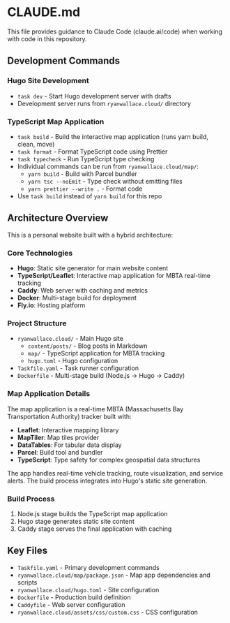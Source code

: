 # CLAUDE.md

This file provides guidance to Claude Code (claude.ai/code) when working with code in this repository.

## Development Commands

### Hugo Site Development

- `task dev` - Start Hugo development server with drafts
- Development server runs from `ryanwallace.cloud/` directory

### TypeScript Map Application

- `task build` - Build the interactive map application (runs yarn build, clean, move)
- `task format` - Format TypeScript code using Prettier
- `task typecheck` - Run TypeScript type checking
- Individual commands can be run from `ryanwallace.cloud/map/`:
  - `yarn build` - Build with Parcel bundler
  - `yarn tsc --noEmit` - Type check without emitting files
  - `yarn prettier --write .` - Format code
- Use `task build` instead of `yarn build` for this repo

## Architecture Overview

This is a personal website built with a hybrid architecture:

### Core Technologies

- **Hugo**: Static site generator for main website content
- **TypeScript/Leaflet**: Interactive map application for MBTA real-time tracking
- **Caddy**: Web server with caching and metrics
- **Docker**: Multi-stage build for deployment
- **Fly.io**: Hosting platform

### Project Structure

- `ryanwallace.cloud/` - Main Hugo site
  - `content/posts/` - Blog posts in Markdown
  - `map/` - TypeScript application for MBTA tracking
  - `hugo.toml` - Hugo configuration
- `Taskfile.yaml` - Task runner configuration
- `Dockerfile` - Multi-stage build (Node.js → Hugo → Caddy)

### Map Application Details

The map application is a real-time MBTA (Massachusetts Bay Transportation Authority) tracker built with:

- **Leaflet**: Interactive mapping library
- **MapTiler**: Map tiles provider
- **DataTables**: For tabular data display
- **Parcel**: Build tool and bundler
- **TypeScript**: Type safety for complex geospatial data structures

The app handles real-time vehicle tracking, route visualization, and service alerts. The build process integrates into Hugo's static site generation.

### Build Process

1. Node.js stage builds the TypeScript map application
2. Hugo stage generates static site content
3. Caddy stage serves the final application with caching

## Key Files

- `Taskfile.yaml` - Primary development commands
- `ryanwallace.cloud/map/package.json` - Map app dependencies and scripts
- `ryanwallace.cloud/hugo.toml` - Site configuration
- `Dockerfile` - Production build definition
- `Caddyfile` - Web server configuration
- `ryanwallace.cloud/assets/css/custom.css` - CSS configuration
